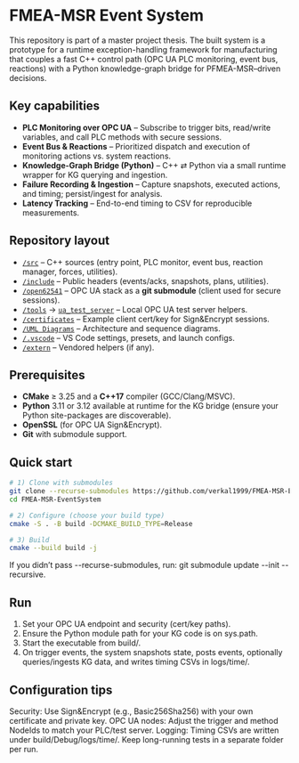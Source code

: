 # FMEA-MSR Event System

This repository is part of a master project thesis. The built system is a prototype for a runtime exception-handling framework for manufacturing that couples a fast C++ control path (OPC UA PLC monitoring, event bus, reactions) with a Python knowledge-graph bridge for PFMEA-MSR–driven decisions.

## Key capabilities
- **PLC Monitoring over OPC UA** – Subscribe to trigger bits, read/write variables, and call PLC methods with secure sessions.
- **Event Bus & Reactions** – Prioritized dispatch and execution of monitoring actions vs. system reactions.
- **Knowledge-Graph Bridge (Python)** – C++ ⇄ Python via a small runtime wrapper for KG querying and ingestion.
- **Failure Recording & Ingestion** – Capture snapshots, executed actions, and timing; persist/ingest for analysis.
- **Latency Tracking** – End-to-end timing to CSV for reproducible measurements.

## Repository layout
- [`/src`](src/README.md) – C++ sources (entry point, PLC monitor, event bus, reaction manager, forces, utilities).
- [`/include`](include/README.md) – Public headers (events/acks, snapshots, plans, utilities).
- [`/open62541`](open62541/README.md) – OPC UA stack as a **git submodule** (client used for secure sessions).
- [`/tools`](tools/README.md) → [`ua_test_server`](tools/ua_test_server/README.md) – Local OPC UA test server helpers.
- [`/certificates`](certificates/README.md) – Example client cert/key for Sign&Encrypt sessions.
- [`/UML Diagrams`](UML%20Diagrams/README.md) – Architecture and sequence diagrams.
- [`/.vscode`](.vscode/README.md) – VS Code settings, presets, and launch configs.
- [`/extern`](extern/README.md) – Vendored helpers (if any).

## Prerequisites
- **CMake** ≥ 3.25 and a **C++17** compiler (GCC/Clang/MSVC).
- **Python** 3.11 or 3.12 available at runtime for the KG bridge (ensure your Python site-packages are discoverable).
- **OpenSSL** (for OPC UA Sign&Encrypt).
- **Git** with submodule support.

## Quick start

```bash
# 1) Clone with submodules
git clone --recurse-submodules https://github.com/verkal1999/FMEA-MSR-EventSystem.git
cd FMEA-MSR-EventSystem

# 2) Configure (choose your build type)
cmake -S . -B build -DCMAKE_BUILD_TYPE=Release

# 3) Build
cmake --build build -j
``````

If you didn’t pass --recurse-submodules, run:
git submodule update --init --recursive.

## Run
1. Set your OPC UA endpoint and security (cert/key paths).
2. Ensure the Python module path for your KG code is on sys.path.
3. Start the executable from build/.
4. On trigger events, the system snapshots state, posts events, optionally queries/ingests KG data, and writes timing CSVs in logs/time/.

## Configuration tips
Security: Use Sign&Encrypt (e.g., Basic256Sha256) with your own certificate and private key.
OPC UA nodes: Adjust the trigger and method NodeIds to match your PLC/test server.
Logging: Timing CSVs are written under build/Debug/logs/time/. Keep long-running tests in a separate folder per run.

